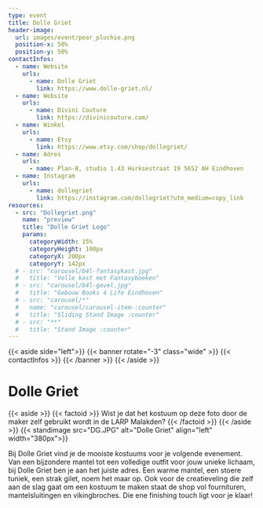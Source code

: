 ```yaml
---
type: event
title: Dolle Griet
header-image:
  url: images/event/pear_pluchie.png
  position-x: 50%
  position-y: 50%
contactInfos:
  - name: Website
    urls:
      - name: Dolle Griet
        link: https://www.dolle-griet.nl/
  - name: Website
    urls:
      - name: Divini Couture
        link: https://divinicouture.com/
  - name: Winkel
    urls:
      - name: Etsy
        link: https://www.etsy.com/shop/dollegriet/
  - name: Adres
    urls:
      - name: Plan-B, studio 1.43 Hurksestraat 19 5652 AH Eindhoven
  - name: Instagram
    urls:
      - name: dollegriet
        link: https://instagram.com/dollegriet?utm_medium=copy_link
resources:
  - src: "Dollegriet.png"
    name: "preview"
    title: "Dolle Griet Logo"
    params:
      categoryWidth: 15%
      categoryHeight: 100px
      categoryX: 200px
      categoryY: 142px
  # - src: "carousel/b4l-fantasykast.jpg"
  #   title: "Volle kast met Fantasyboeken"
  # - src: "carousel/b4l-gevel.jpg"
  #   title: "Gebouw Books 4 Life Eindhoven"
  # - src: "carousel/*"
  #   name: "carousel/carousel-item-:counter"
  #   title: "Sliding Stand Image :counter"
  # - src: "**"
  #   title: "Stand Image :counter"
---
```

{{< aside side="left">}}
  {{< banner rotate="-3" class="wide" >}}
      {{< contactInfos >}}
  {{< /banner >}}
{{< /aside >}}


# Dolle Griet
{{< aside >}}
    {{< factoid >}}
        Wist je dat het kostuum op deze foto door de maker zelf gebruikt wordt in de LARP Malakden?
    {{< /factoid >}}
{{< /aside >}}
{{< standimage src="DG.JPG" alt="Dolle Griet" align="left" width="380px">}}

Bij Dolle Griet vind je de mooiste kostuums voor je volgende evenement.
Van een bijzondere mantel tot een volledige outfit voor jouw unieke
lichaam, bij Dolle Griet ben je aan het juiste adres. Een warme mantel,
een stoere tuniek, een strak gilet, noem het maar op.
Ook voor de creatieveling die zelf aan de slag gaat om een kostuum te
maken staat de shop vol fournituren, mantelsluitingen en vikingbroches.
Die ene finishing touch ligt voor je klaar!
